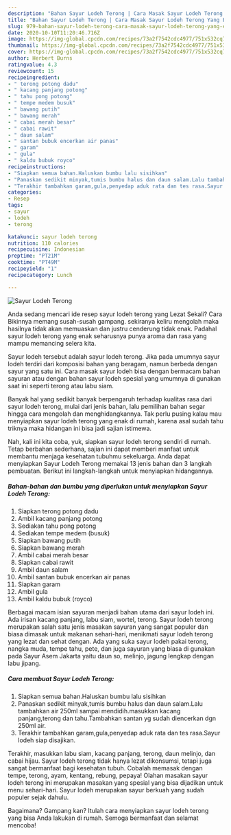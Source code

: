 ```yaml
---
description: "Bahan Sayur Lodeh Terong | Cara Masak Sayur Lodeh Terong Yang Enak Dan Mudah"
title: "Bahan Sayur Lodeh Terong | Cara Masak Sayur Lodeh Terong Yang Enak Dan Mudah"
slug: 979-bahan-sayur-lodeh-terong-cara-masak-sayur-lodeh-terong-yang-enak-dan-mudah
date: 2020-10-10T11:20:46.716Z
image: https://img-global.cpcdn.com/recipes/73a2f7542cdc4977/751x532cq70/sayur-lodeh-terong-foto-resep-utama.jpg
thumbnail: https://img-global.cpcdn.com/recipes/73a2f7542cdc4977/751x532cq70/sayur-lodeh-terong-foto-resep-utama.jpg
cover: https://img-global.cpcdn.com/recipes/73a2f7542cdc4977/751x532cq70/sayur-lodeh-terong-foto-resep-utama.jpg
author: Herbert Burns
ratingvalue: 4.3
reviewcount: 15
recipeingredient:
- " terong potong dadu"
- " kacang panjang potong"
- " tahu pong potong"
- " tempe medem busuk"
- " bawang putih"
- " bawang merah"
- " cabai merah besar"
- " cabai rawit"
- " daun salam"
- " santan bubuk encerkan air panas"
- " garam"
- " gula"
- " kaldu bubuk royco"
recipeinstructions:
- "Siapkan semua bahan.Haluskan bumbu lalu sisihkan"
- "Panaskan sedikit minyak,tumis bumbu halus dan daun salam.Lalu tambahkan air 250ml sampai mendidih.masukkan kacang panjang,terong dan tahu.Tambahkan santan yg sudah diencerkan dgn 250ml air."
- "Terakhir tambahkan garam,gula,penyedap aduk rata dan tes rasa.Sayur lodeh siap disajikan."
categories:
- Resep
tags:
- sayur
- lodeh
- terong

katakunci: sayur lodeh terong 
nutrition: 110 calories
recipecuisine: Indonesian
preptime: "PT21M"
cooktime: "PT49M"
recipeyield: "1"
recipecategory: Lunch

---
```



![Sayur Lodeh Terong](https://img-global.cpcdn.com/recipes/73a2f7542cdc4977/751x532cq70/sayur-lodeh-terong-foto-resep-utama.jpg)

Anda sedang mencari ide resep sayur lodeh terong yang Lezat Sekali? Cara Bikinnya memang susah-susah gampang. sekiranya keliru mengolah maka hasilnya tidak akan memuaskan dan justru cenderung tidak enak. Padahal sayur lodeh terong yang enak seharusnya punya aroma dan rasa yang mampu memancing selera kita.

Sayur lodeh tersebut adalah sayur lodeh terong. Jika pada umumnya sayur lodeh terdiri dari komposisi bahan yang beragam, namun berbeda dengan sayur yang satu ini. Cara masak sayur lodeh bisa dengan bermacam bahan sayuran atau dengan bahan sayur lodeh spesial yang umumnya di gunakan saat ini seperti terong atau labu siam.

Banyak hal yang sedikit banyak berpengaruh terhadap kualitas rasa dari sayur lodeh terong, mulai dari jenis bahan, lalu pemilihan bahan segar hingga cara mengolah dan menghidangkannya. Tak perlu pusing kalau mau menyiapkan sayur lodeh terong yang enak di rumah, karena asal sudah tahu triknya maka hidangan ini bisa jadi sajian istimewa.


Nah, kali ini kita coba, yuk, siapkan sayur lodeh terong sendiri di rumah. Tetap berbahan sederhana, sajian ini dapat memberi manfaat untuk membantu menjaga kesehatan tubuhmu sekeluarga. Anda dapat menyiapkan Sayur Lodeh Terong memakai 13 jenis bahan dan 3 langkah pembuatan. Berikut ini langkah-langkah untuk menyiapkan hidangannya.

<!--inarticleads1-->

##### Bahan-bahan dan bumbu yang diperlukan untuk menyiapkan Sayur Lodeh Terong:

1. Siapkan  terong potong dadu
1. Ambil  kacang panjang potong
1. Sediakan  tahu pong potong
1. Sediakan  tempe medem (busuk)
1. Siapkan  bawang putih
1. Siapkan  bawang merah
1. Ambil  cabai merah besar
1. Siapkan  cabai rawit
1. Ambil  daun salam
1. Ambil  santan bubuk encerkan air panas
1. Siapkan  garam
1. Ambil  gula
1. Ambil  kaldu bubuk (royco)


Berbagai macam isian sayuran menjadi bahan utama dari sayur lodeh ini. Ada irisan kacang panjang, labu siam, wortel, terong. Sayur lodeh terong merupakan salah satu jenis masakan sayuran yang sangat populer dan biasa dimasak untuk makanan sehari-hari, menikmati sayur lodeh terong yang lezat dan sehat dengan. Ada yang suka sayur lodeh pakai terong, nangka muda, tempe tahu, pete, dan juga sayuran yang biasa di gunakan pada Sayur Asem Jakarta yaitu daun so, melinjo, jagung lengkap dengan labu jipang. 

<!--inarticleads2-->

##### Cara membuat Sayur Lodeh Terong:

1. Siapkan semua bahan.Haluskan bumbu lalu sisihkan
1. Panaskan sedikit minyak,tumis bumbu halus dan daun salam.Lalu tambahkan air 250ml sampai mendidih.masukkan kacang panjang,terong dan tahu.Tambahkan santan yg sudah diencerkan dgn 250ml air.
1. Terakhir tambahkan garam,gula,penyedap aduk rata dan tes rasa.Sayur lodeh siap disajikan.


Terakhir, masukkan labu siam, kacang panjang, terong, daun melinjo, dan cabai hijau. Sayur lodeh terong tidak hanya lezat dikonsumsi, tetapi juga sangat bermanfaat bagi kesehatan tubuh. Cobalah memasak dengan tempe, terong, ayam, kentang, rebung, pepaya! Olahan masakan sayur lodeh terong ini merupakan masakan yang spesial yang bisa dijadikan untuk menu sehari-hari. Sayur lodeh merupakan sayur berkuah yang sudah populer sejak dahulu. 

Bagaimana? Gampang kan? Itulah cara menyiapkan sayur lodeh terong yang bisa Anda lakukan di rumah. Semoga bermanfaat dan selamat mencoba!
